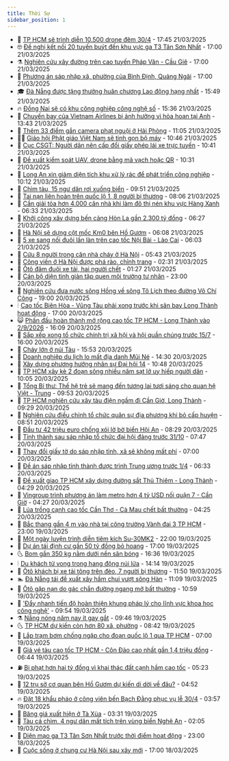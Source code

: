 ```yaml
---
title: Thời Sự
sidebar_position: 1
---
```


<!-- vnexpress-thoi-su:START -->
- 🦒 [TP HCM sẽ trình diễn 10.500 drone đêm 30/4](https://vnexpress.net/tp-hcm-se-trinh-dien-10-500-drone-dem-30-4-4864408.html) - 17:45 21/03/2025
- 🤓 [Đề nghị kết nối 20 tuyến buýt đến khu vực ga T3 Tân Sơn Nhất](https://vnexpress.net/de-nghi-ket-noi-20-tuyen-buyt-den-khu-vuc-ga-t3-tan-son-nhat-4864337.html) - 17:00 21/03/2025
- ⚗️ [Nghiên cứu xây đường trên cao tuyến Pháp Vân - Cầu Giẽ](https://vnexpress.net/nghien-cuu-xay-duong-tren-cao-tuyen-phap-van-cau-gie-4864336.html) - 17:00 21/03/2025
- 🌊 [Phương án sáp nhập xã, phường của Bình Định, Quảng Ngãi](https://vnexpress.net/phuong-an-sap-nhap-xa-phuong-cua-binh-dinh-quang-ngai-4863816.html) - 17:00 21/03/2025
- 🎓 [Đà Nẵng được tặng thưởng huân chương Lao động hạng nhất](https://vnexpress.net/da-nang-duoc-tang-thuong-huan-chuong-lao-dong-hang-nhat-4864380.html) - 15:49 21/03/2025
- 🔥 [Đồng Nai sẽ có khu công nghiệp công nghệ số](https://vnexpress.net/dong-nai-se-co-khu-cong-nghiep-cong-nghe-so-4864388.html) - 15:36 21/03/2025
- 🦏 [Chuyến bay của Vietnam Airlines bị ảnh hưởng vì hỏa hoạn tại Anh](https://vnexpress.net/chuyen-bay-cua-vietnam-airlines-bi-anh-huong-vi-hoa-hoan-tai-anh-4864377.html) - 13:43 21/03/2025
- 👺 [Thêm 33 điểm gắn camera phạt nguội ở Hải Phòng](https://vnexpress.net/them-33-diem-gan-camera-phat-nguoi-o-hai-phong-4864206.html) - 11:05 21/03/2025
- 🧑‍🏫 [Giáo hội Phật giáo Việt Nam sẽ tinh gọn bộ máy](https://vnexpress.net/giao-hoi-phat-giao-viet-nam-se-tinh-gon-bo-may-4864314.html) - 10:46 21/03/2025
- 🚦 [Cục CSGT: Người dân nên cấp đổi giấy phép lái xe trực tuyến](https://vnexpress.net/cuc-csgt-nguoi-dan-nen-cap-doi-giay-phep-lai-xe-truc-tuyen-4864298.html) - 10:41 21/03/2025
- 🎉 [Đề xuất kiểm soát UAV, drone bằng mã vạch hoặc QR](https://vnexpress.net/de-xuat-kiem-soat-uav-drone-bang-ma-vach-hoac-qr-4864313.html) - 10:31 21/03/2025
- 🦒 [Long An xin giảm diện tích khu xử lý rác để phát triển công nghiệp](https://vnexpress.net/long-an-xin-giam-dien-tich-khu-xu-ly-rac-de-phat-trien-cong-nghiep-4864279.html) - 10:12 21/03/2025
- 🤗 [Chìm tàu, 15 ngư dân rơi xuống biển](https://vnexpress.net/chim-tau-15-ngu-dan-roi-xuong-bien-4864306.html) - 09:51 21/03/2025
- 💼 [Tai nạn liên hoàn trên quốc lộ 1, 8 người bị thương](https://vnexpress.net/tai-nan-lien-hoan-tren-quoc-lo-1-8-nguoi-bi-thuong-4864195.html) - 08:06 21/03/2025
- 🤩 [Cần giải tỏa hơn 4.000 căn nhà khi làm đô thị nén khu vực Hàng Xanh](https://vnexpress.net/can-giai-toa-hon-4-000-can-nha-khi-lam-do-thi-nen-khu-vuc-hang-xanh-4864176.html) - 06:33 21/03/2025
- 🤡 [Khởi công xây dựng bến cảng Hòn La gần 2.300 tỷ đồng](https://vnexpress.net/khoi-cong-xay-dung-ben-cang-hon-la-gan-2-300-ty-dong-4864169.html) - 06:27 21/03/2025
- 💯 [Hà Nội sẽ dựng cột mốc Km0 bên Hồ Gươm](https://vnexpress.net/ha-noi-se-dung-cot-moc-km0-ben-ho-guom-4864124.html) - 06:08 21/03/2025
- 👺 [5 xe sang nối đuôi lấn làn trên cao tốc Nội Bài - Lào Cai](https://vnexpress.net/5-xe-sang-noi-duoi-lan-lan-tren-cao-toc-noi-bai-lao-cai-4864122.html) - 06:03 21/03/2025
- 🌮 [Cứu 8 người trong căn nhà cháy ở Hà Nội](https://vnexpress.net/cuu-8-nguoi-trong-can-nha-chay-o-ha-noi-4864126.html) - 05:43 21/03/2025
- 🥸 [Công viên ở Hà Nội được phá rào, chỉnh trang](https://vnexpress.net/cong-vien-o-ha-noi-duoc-pha-rao-chinh-trang-4863911.html) - 02:31 21/03/2025
- 🐻 [Ôtô đâm đuôi xe tải, hai người chết](https://vnexpress.net/oto-dam-duoi-xe-tai-hai-nguoi-chet-4864002.html) - 01:27 21/03/2025
- 👀 [Cán bộ diện tinh giản tập quen môi trường tư nhân](https://vnexpress.net/can-bo-dien-tinh-gian-tap-quen-moi-truong-tu-nhan-4863487.html) - 23:00 20/03/2025
- 🤔 [Nghiên cứu đưa nước sông Hồng về sông Tô Lịch theo đường Võ Chí Công](https://vnexpress.net/nghien-cuu-dua-nuoc-song-hong-ve-song-to-lich-theo-duong-vo-chi-cong-4863931.html) - 19:00 20/03/2025
- 🕯 [Cao tốc Biên Hòa - Vũng Tàu phải xong trước khi sân bay Long Thành hoạt động](https://vnexpress.net/cao-toc-bien-hoa-vung-tau-phai-xong-truoc-khi-san-bay-long-thanh-hoat-dong-4863932.html) - 17:00 20/03/2025
- 😺 [Phấn đấu hoàn thành mở rộng cao tốc TP HCM - Long Thành vào 2/9/2026](https://vnexpress.net/phan-dau-hoan-thanh-mo-rong-cao-toc-tp-hcm-long-thanh-vao-2-9-2026-4863920.html) - 16:09 20/03/2025
- 🦆 [Sắp xếp xong tổ chức chính trị xã hội và hội quần chúng trước 15/7](https://vnexpress.net/sap-xep-xong-to-chuc-chinh-tri-xa-hoi-va-hoi-quan-chung-truoc-15-7-4863935.html) - 16:00 20/03/2025
- 🧰 [Cháy lớn ở núi Tàu](https://vnexpress.net/chay-lon-o-nui-tau-4863943.html) - 15:53 20/03/2025
- 🦍 [Doanh nghiệp du lịch lo mất địa danh Mũi Né](https://vnexpress.net/doanh-nghiep-du-lich-lo-mat-dia-danh-mui-ne-4863914.html) - 14:30 20/03/2025
- 🧰 [Xây dựng phương hướng nhân sự Đại hội 14](https://vnexpress.net/xay-dung-phuong-huong-nhan-su-dai-hoi-14-4863869.html) - 10:48 20/03/2025
- 💃 [TP HCM xây kè 2 đoạn sông nhiều năm sạt lở uy hiếp người dân](https://vnexpress.net/tp-hcm-xay-ke-2-doan-song-nhieu-nam-sat-lo-uy-hiep-nguoi-dan-4863867.html) - 10:05 20/03/2025
- 🧰 [Tổng Bí thư: Thế hệ trẻ sẽ mang đến tương lai tươi sáng cho quan hệ Việt - Trung](https://vnexpress.net/tong-bi-thu-the-he-tre-se-mang-den-tuong-lai-tuoi-sang-cho-quan-he-viet-trung-4863782.html) - 09:53 20/03/2025
- 🚀 [TP HCM nghiên cứu xây tàu điện ngầm đi Cần Giờ, Long Thành](https://vnexpress.net/tp-hcm-nghien-cuu-xay-tau-dien-ngam-di-can-gio-long-thanh-4863820.html) - 09:29 20/03/2025
- 🎊 [Nghiên cứu điều chỉnh tổ chức quân sự địa phương khi bỏ cấp huyện](https://vnexpress.net/nghien-cuu-dieu-chinh-to-chuc-quan-su-dia-phuong-khi-bo-cap-huyen-4863797.html) - 08:51 20/03/2025
- 🤭 [Đầu tư 42 triệu euro chống xói lở bờ biển Hội An](https://vnexpress.net/dau-tu-42-trieu-euro-chong-xoi-lo-bo-bien-hoi-an-4863696.html) - 08:29 20/03/2025
- 🤗 [Tỉnh thành sau sáp nhập tổ chức đại hội đảng trước 31/10](https://vnexpress.net/tinh-thanh-sau-sap-nhap-to-chuc-dai-hoi-dang-truoc-31-10-4863724.html) - 07:47 20/03/2025
- 🌈 [Thay đổi giấy tờ do sáp nhập tỉnh, xã sẽ không mất phí](https://vnexpress.net/thay-doi-giay-to-do-sap-nhap-tinh-xa-se-khong-mat-phi-4863712.html) - 07:00 20/03/2025
- 🦣 [Đề án sáp nhập tỉnh thành được trình Trung ương trước 1/4](https://vnexpress.net/de-an-sap-nhap-tinh-thanh-duoc-trinh-trung-uong-truoc-1-4-4863704.html) - 06:33 20/03/2025
- 🎡 [Đề xuất giao TP HCM xây dựng đường sắt Thủ Thiêm - Long Thành](https://vnexpress.net/de-xuat-giao-tp-hcm-xay-dung-duong-sat-thu-thiem-long-thanh-4863636.html) - 04:29 20/03/2025
- 🦏 [Vingroup trình phương án làm metro hơn 4 tỷ USD nối quận 7 - Cần Giờ](https://vnexpress.net/vingroup-trinh-phuong-an-lam-metro-hon-4-ty-usd-noi-quan-7-can-gio-4863665.html) - 04:27 20/03/2025
- 🎊 [Lúa trồng cạnh cao tốc Cần Thơ - Cà Mau chết bất thường](https://vnexpress.net/lua-trong-canh-cao-toc-can-tho-ca-mau-chet-bat-thuong-4863387.html) - 04:25 20/03/2025
- 🫶 [Bắc thang gần 4 m vào nhà tại công trường Vành đai 3 TP HCM](https://vnexpress.net/bac-thang-gan-4-m-vao-nha-tai-cong-truong-vanh-dai-3-tp-hcm-4862463.html) - 23:00 19/03/2025
- 🤔 [Một ngày luyện trình diễn tiêm kích Su-30MK2](https://vnexpress.net/mot-ngay-luyen-trinh-dien-tiem-kich-su-30mk2-4863011.html) - 22:00 19/03/2025
- 🤠 [Dự án tái định cư gần 50 tỷ đồng bỏ hoang](https://vnexpress.net/du-an-tai-dinh-cu-gan-50-ty-dong-bo-hoang-4863397.html) - 17:00 19/03/2025
- 🌜 [Bom gần 350 kg nằm dưới nền sân bóng](https://vnexpress.net/bom-gan-350-kg-nam-duoi-nen-san-bong-4863477.html) - 16:36 19/03/2025
- 🕯 [Du khách tử vong trong hang động núi lửa](https://vnexpress.net/du-khach-tu-vong-trong-hang-dong-nui-lua-4863451.html) - 14:14 19/03/2025
- 🤔 [Ôtô khách bị xe tải tông trên đèo, 7 người bị thương](https://vnexpress.net/oto-khach-bi-xe-tai-tong-tren-deo-7-nguoi-bi-thuong-4863427.html) - 11:50 19/03/2025
- 🏊 [Đà Nẵng tái đề xuất xây hầm chui vượt sông Hàn](https://vnexpress.net/da-nang-tai-de-xuat-xay-ham-chui-vuot-song-han-4863404.html) - 11:09 19/03/2025
- 🌮 [Ôtô gặp nạn do gác chắn đường ngang mở bất thường](https://vnexpress.net/oto-gap-nan-do-gac-chan-duong-ngang-mo-bat-thuong-4863390.html) - 10:59 19/03/2025
- 🫣 [&#39;Đẩy nhanh tiến độ hoàn thiện khung pháp lý cho lĩnh vực khoa học công nghệ&#39;](https://vnexpress.net/day-nhanh-tien-do-hoan-thien-khung-phap-ly-cho-linh-vuc-khoa-hoc-cong-nghe-4863351.html) - 09:54 19/03/2025
- ⚗️ [Nắng nóng năm nay ít gay gắt](https://vnexpress.net/nang-nong-nam-nay-it-gay-gat-4863297.html) - 09:46 19/03/2025
- 🌜 [TP HCM dự kiến còn hơn 80 xã, phường](https://vnexpress.net/tp-hcm-du-kien-con-hon-80-xa-phuong-4863345.html) - 08:42 19/03/2025
- 🌁 [Lắp trạm bơm chống ngập cho đoạn quốc lộ 1 qua TP HCM](https://vnexpress.net/lap-tram-bom-chong-ngap-cho-doan-quoc-lo-1-qua-tp-hcm-4863269.html) - 07:00 19/03/2025
- 🐲 [Giá vé tàu cao tốc TP HCM - Côn Đảo cao nhất gần 1,4 triệu đồng](https://vnexpress.net/gia-ve-tau-cao-toc-tp-hcm-con-dao-cao-nhat-gan-1-4-trieu-dong-4863254.html) - 06:44 19/03/2025
- ⛽️ [Bị phạt hơn hai tỷ đồng vì khai thác đất cạnh hầm cao tốc](https://vnexpress.net/bi-phat-hon-hai-ty-dong-vi-khai-thac-dat-canh-ham-cao-toc-4863203.html) - 05:23 19/03/2025
- 🗽 [12 trụ sở cơ quan bên Hồ Gươm dự kiến di dời về đâu?](https://vnexpress.net/12-tru-so-co-quan-ben-ho-guom-du-kien-di-doi-ve-dau-4863092.html) - 04:52 19/03/2025
- 🔥 [Đặt 18 khẩu pháo ở công viên bến Bạch Đằng phục vụ lễ 30/4](https://vnexpress.net/dat-18-khau-phao-o-cong-vien-ben-bach-dang-phuc-vu-le-30-4-4863177.html) - 03:57 19/03/2025
- 💯 [Băng giá xuất hiện ở Tà Xùa](https://vnexpress.net/bang-gia-xuat-hien-o-ta-xua-4863121.html) - 03:31 19/03/2025
- 🦆 [Tàu cá chìm, 4 ngư dân mất tích trên vùng biển Nghệ An](https://vnexpress.net/tau-ca-chim-4-ngu-dan-mat-tich-tren-vung-bien-nghe-an-4863068.html) - 02:05 19/03/2025
- 🫣 [Diện mạo ga T3 Tân Sơn Nhất trước thời điểm hoạt động](https://vnexpress.net/dien-mao-ga-t3-tan-son-nhat-truoc-thoi-diem-hoat-dong-4862970.html) - 23:00 18/03/2025
- 🤡 [Cuộc sống ở chung cư Hà Nội sau xây mới](https://vnexpress.net/cuoc-song-o-chung-cu-ha-noi-sau-xay-moi-4862344.html) - 17:00 18/03/2025<!-- vnexpress-thoi-su:END -->